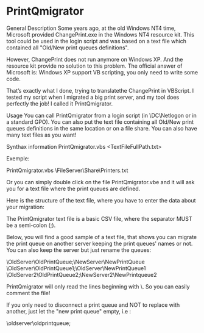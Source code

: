 # PrintQmigrator

General Description
 Some years ago, at the old Windows NT4 time, Microsoft provided ChangePrint.exe in the Windows NT4 resource kit. This tool could be used in the login script and was based on a text file which contained all "Old/New print queues definitions".

However, ChangePrint does not run anymore on Windows XP. And the resource kit provide no solution to this problem. The official answer of Microsoft is: Windows XP support VB scripting, you only need to write some code.

That’s exactly what I done, trying to translatethe ChangePrint in VBScript. I tested my script when I migrated a big print server, and my tool does perfectly the job! I called it PrintQmigrator.

Usage
 You can call PrintQmigrator from a login script (in \\DC\Netlogon or in a standard GPO). You can also put the text file containing all Old/New print queues definitions in the same location or on a file share. You can also have many text files as you want!

Synthax information
PrintQmigrator.vbs <TextFileFullPath.txt>

Exemple:

PrintQmigrator.vbs \\FileServer\Share\Printers.txt

Or you can simply double click on the file PrintQmigrator.vbe and it will ask you for a text file where the print queues are defined.

Here is the structure of the text file, where you have to enter the data about your migration:

The PrintQmigrator text file is a basic CSV file, where the separator MUST be a semi-colon (;).

Below, you will find a good sample of a text file, that shows you can migrate the print queue on another server keeping the print queues' names or not. You can also keep the server but just rename the queues:

\\OldServer\OldPrintQueue;\\NewServer\NewPrintQueue
\\OldServer\OldPrintQueue1;\\OldServer\NewPrintQueue1
\\OldServer2\OldPrintQueue2;\\NewServer2\NewPrintqueue2

PrintQmigrator will only read the lines beginning with \\. So you can easily comment the file!

If you only need to disconnect a print queue and NOT to replace with another, just let the "new print queue" empty, i.e :

\\oldserver\oldprintqueue;


